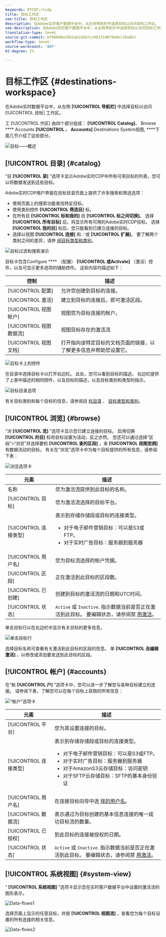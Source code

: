```yaml
---
keywords: RTCDP;rtcdp
title: 目标工作区
seo-title: 目标工作区
description: 在Adobe实时客户数据平台中，从左侧导航栏中选择目标以访问目标工作区。
seo-description: 在Adobe实时客户数据平台中，从左侧导航栏中选择目标以访问目标工作区。
translation-type: tm+mt
source-git-commit: bf99b08a1093a815687cc06372407949e170a0b3
workflow-type: tm+mt
source-wordcount: '807'
ht-degree: 2%

---
```



# 目标工作区 {#destinations-workspace}

在Adobe实时数据平台中，从左侧 **[!UICONTROL 导航栏]** 中选择目标以访问 [!UICONTROL 目标] 工作区。

工 [!UICONTROL 作区] 由四个部分组成： **[!UICONTROL Catalog]**、 Browse **** Accounts **[!UICONTROL 、 Accounts]** Destinations System视图, ****&#x200B;下面几节介绍了这些部分。

![目标——概述](/help/rtcdp/destinations/assets/destinations-overview.png)

## [!UICONTROL 目录] {#catalog}

“目 **[!UICONTROL 录]** ”选项卡显示Adobe实时CDP中所有可用目标的列表，您可以将数据发送到这些目标。

Adobe实时CDP用户界面在目标目录页面上提供了许多搜索和筛选选项：

* 使用页面上的搜索功能查找特定目标。
* 使用类别控件 **[!UICONTROL 筛选目]** 标。
* 在所有目 **[!UICONTROL 标和我的]** 目 **[!UICONTROL 标之间切换]**。 选择 **[!UICONTROL 所有目标]** 后，将显示所有可用的Adobe实时CDP目标。 选择 **[!UICONTROL 我的目]** 标后，您只能看到已建立连接的目标。
* 选择以视图 **[!UICONTROL 连接]** 和／或 **[!UICONTROL 扩展]**。 要了解两个类别之间的差异，请参 [阅目标类型和类别](/help/rtcdp/destinations/destination-types.md)。

![目标过滤和搜索演示](/help/rtcdp/destinations/assets/destinations-search-and-filter.gif)

目标卡包含Configure **** （配置） **[!UICONTROL 或Activate]** （激活）控件，以及可显示更多选项的辅助控件。 这些内容均描述如下：

| 控制 | 描述 |
---------|----------
| [!UICONTROL 配置] | 允许您创建到目标的连接。 |
| [!UICONTROL 激活] | 建立到目标的连接后，即可激活区段。 |
| [!UICONTROL 视图帐户] | 视图您为目标连接的帐户。 |
| [!UICONTROL 视图数据流] | 视图目标存在的激活流 |
| [!UICONTROL 视图文档] | 打开指向该特定目标的文档页面的链接，以了解更多信息并帮助您设置它。 |

![目标卡上的控件](/help/rtcdp/destinations/assets/destination-card-options.png)

在目录中选择目标卡以打开右边栏。  此处，您可以看到目标的描述。 右边栏提供了上表中描述的相同控件，以及目标的描述，以及目标类别和类型的指示。

![目标目录选项](/help/rtcdp/destinations/assets/destination-right-rail.png)

有关目标类别和每个目标的信息，请参阅目 [标目录](/help/rtcdp/destinations/destinations-catalog.md) 、 [目标类型和类别](/help/rtcdp/destinations/destination-types.md)。

## [!UICONTROL 浏览] {#browse}

“浏 **[!UICONTROL 览]** ”选项卡显示您已建立连接的目标。 启用切换 **[!UICONTROL 的目]** 标将目标设置为活动，反之亦然。 您还可以通过选择“区段”>“浏览”并选择要检 **[!UICONTROL 查的区段]** ，来 **[!UICONTROL 视图您拥]** 有数据流动的目标。 有关在“浏览”选项卡中为每个目标提供的所有信息，请参阅下表：

![浏览选项卡](/help/rtcdp/destinations/assets/browse-tab.png)

| 元素 | 描述 |
---------|----------
| 名称 | 您为激活流提供到此目标的名称。 |
| [!UICONTROL 目标] | 您为激活流选择的目标平台。 |
| [!UICONTROL 连接类型] | 表示到存储存储段或目标的连接类型。 <ul><li>对于电子邮件营销目标：可以是S3或FTP。</li><li>对于实时广告目标：服务器到服务器</li></ul> |
| [!UICONTROL 用户名] | 您为目标流选择的帐户凭据。 |
| [!UICONTROL 区段] | 正在激活到此目标的区段数。 |
| [!UICONTROL 已创建] | 创建到目标的激活流的日期和UTC时间。 |
| [!UICONTROL 状态] | `Active` 或 `Inactive`. 指示数据当前是否正在激活到此目标。 要编辑状态，请参阅禁 [用激活](/help/rtcdp/destinations/activate-destinations.md#disable-activation)。 |

单击目标行以在右边栏中显示有关目标的更多信息。

![单击目标行](/help/rtcdp/destinations/assets/click-destination-row.png)

选择目标名称可查看有关激活到此目标的区段的信息。 单 **[!UICONTROL 击编辑激活]** ，以修改或添加要发送到此目标的区段。

## [!UICONTROL 帐户] {#accounts}

在“帐 **[!UICONTROL 户]** ”选项卡中，您可以进一步了解您与各种目标建立的连接。 请参阅下表，了解您可以在每个目标上获取的所有信息：

![“帐户”选项卡](/help/rtcdp/destinations/assets/accounts-tab.png)

| 元素 | 描述 |
---------|----------
| [!UICONTROL 平台] | 您为其设置连接的目标。 |
| [!UICONTROL 连接类型] | 表示到存储存储段或目标的连接类型。 <ul><li>对于电子邮件营销目标：可以是S3或FTP。</li><li>对于实时广告目标：服务器到服务器</li><li>对于AmazonS3云存储目标：访问密钥 </li><li>对于SFTP云存储目标：SFTP的基本身份验证</li></ul> |
| [!UICONTROL 用户名] | 在连接目标向导中选 [择的用户名](/help/rtcdp/destinations/email-marketing-destinations.md#connect-destination)。 |
| [!UICONTROL 数据流] | 表示通过为目标创建的基本信息连接的唯一成功目标流的数量。 |
| [!UICONTROL 已授权] | 到此目标的连接被授权的日期。 |
| [!UICONTROL 状态] | `Active` 或 `Inactive`. 指示数据当前是否正在激活到此目标。 要编辑状态，请参阅禁 [用激活](/help/rtcdp/destinations/activate-destinations.md#disable-activation)。 |

## [!UICONTROL 系统视图] {#system-view}

“ **[!UICONTROL 系统视图]** ”选项卡显示您在实时客户数据平台中设置的激活流的图形表示。

![Data-flows1](/help/rtcdp/destinations/assets/data-flows1.png)

选择页面上显示的任意目标，并按 **[!UICONTROL 视图流]** ，查看您为每个目标设置的所有连接的相关信息。

![Data-flows2](/help/rtcdp/destinations/assets/data-flows2.png)